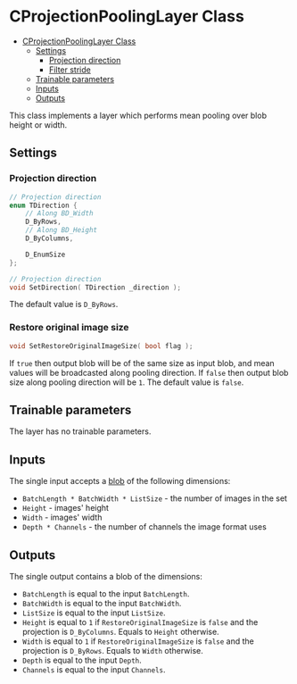 # CProjectionPoolingLayer Class

<!-- TOC -->

- [CProjectionPoolingLayer Class](#cprojectionpoolinglayer-class)
    - [Settings](#settings)
        - [Projection direction](#projection-direction)
        - [Filter stride](#restore-original-image-size)
    - [Trainable parameters](#trainable-parameters)
    - [Inputs](#inputs)
    - [Outputs](#Outputs)

<!-- /TOC -->

This class implements a layer which performs mean pooling over blob height or width.

## Settings

### Projection direction

```c++
// Projection direction
enum TDirection {
    // Along BD_Width
    D_ByRows,
    // Along BD_Height
    D_ByColumns,

    D_EnumSize
};

// Projection direction
void SetDirection( TDirection _direction );
```

The default value is `D_ByRows`.

### Restore original image size

```c++
void SetRestoreOriginalImageSize( bool flag );
```

If `true` then output blob will be of the same size as input blob, and mean values will be broadcasted along pooling direction.
If `false` then output blob size along pooling direction will be `1`.
The default value is `false`.

## Trainable parameters

The layer has no trainable parameters.

## Inputs

The single input accepts a [blob](../DnnBlob.md) of the following dimensions:

- `BatchLength * BatchWidth * ListSize` - the number of images in the set
- `Height` - images' height
- `Width` - images' width
- `Depth * Channels` - the number of channels the image format uses

## Outputs

The single output contains a blob of the dimensions:

- `BatchLength` is equal to the input `BatchLength`.
- `BatchWidth` is equal to the input `BatchWidth`.
- `ListSize` is equal to the input `ListSize`.
- `Height` is equal to `1` if `RestoreOriginalImageSize` is `false` and the projection is `D_ByColumns`. Equals to `Height` otherwise.
- `Width` is equal to `1` if `RestoreOriginalImageSize` is `false` and the projection is `D_ByRows`. Equals to `Width` otherwise.
- `Depth` is equal to the input `Depth`.
- `Channels` is equal to the input `Channels`.
